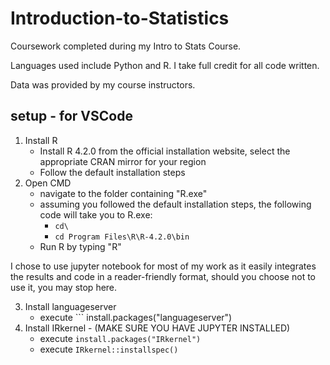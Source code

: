 # Introduction-to-Statistics
Coursework completed during my Intro to Stats Course. 

Languages used include Python and R. I take full credit for all code written.

Data was provided by my course instructors.

## setup - for VSCode

1. Install R
    - Install R 4.2.0 from the official installation website, select the appropriate CRAN mirror for your region 
    - Follow the default installation steps
2. Open CMD
    - navigate to the folder containing "R.exe"
    - assuming you followed the default installation steps, the following code will take you to R.exe:
        - ``` cd\ ```
        - ``` cd Program Files\R\R-4.2.0\bin ```
    - Run R by typing "R"

I chose to use jupyter notebook for most of my work as it easily integrates the results and code in a reader-friendly format,
should you choose not to use it, you may stop here. 

3. Install languageserver
    - execute ``` install.packages("languageserver")
4. Install IRkernel - (MAKE SURE YOU HAVE JUPYTER INSTALLED)
    - execute ``` install.packages("IRkernel") ```
    - execute ``` IRkernel::installspec() ```